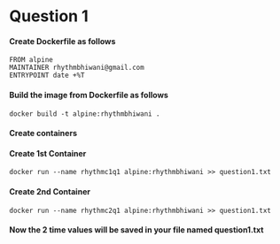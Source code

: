 # Question 1
#### Create Dockerfile as follows
```
FROM alpine
MAINTAINER rhythmbhiwani@gmail.com
ENTRYPOINT date +%T
```

#### Build the image from Dockerfile as follows
```
docker build -t alpine:rhythmbhiwani .
```

#### Create containers
#### Create 1st Container
```
docker run --name rhythmc1q1 alpine:rhythmbhiwani >> question1.txt
```

#### Create 2nd Container
```
docker run --name rhythmc2q1 alpine:rhythmbhiwani >> question1.txt
```

#### Now the 2 time values will be saved in your file named question1.txt
